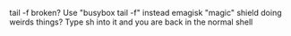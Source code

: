tail -f broken? Use "busybox tail -f" instead
emagisk "magic" shield doing weirds things? Type sh into it and you are back in the normal shell

